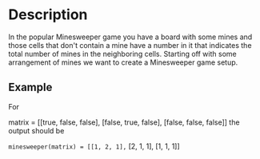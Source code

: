 # Description

In the popular Minesweeper game you have a board with some mines and those cells that don't contain a mine have a number in it that indicates the total number of mines in the neighboring cells. Starting off with some arrangement of mines we want to create a Minesweeper game setup.

## Example

For

matrix = [[true, false, false],
          [false, true, false],
          [false, false, false]]
the output should be

`minesweeper(matrix) = [[1, 2, 1],`
                       [2, 1, 1],
                       [1, 1, 1]]

